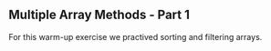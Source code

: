 Multiple Array Methods - Part 1
-------------------------------
For this warm-up exercise we practived sorting and filtering arrays.
